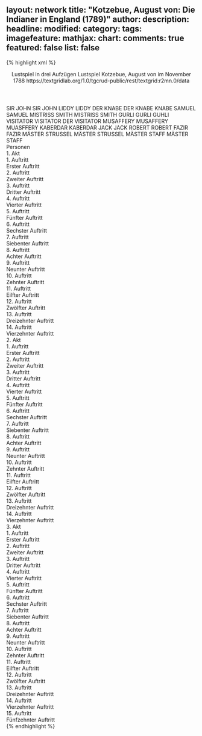 layout: network
title: "Kotzebue, August von: Die Indianer in England (1789)"
author:
description:
headline:
modified:
category:
tags:
imagefeature:
mathjax:
chart:
comments: true
featured: false
list: false
---
{% highlight xml %}
<?xml-model href="https://raw.githubusercontent.com/DLiNa/project/master/rules/lina.rnc"?><?xml-model href="https://raw.githubusercontent.com/DLiNa/project/master/rules/lina.sch"?>
<play xmlns="http://lina.digital">
  <header>
    <title>Die Indianer in England</title>
    <subtitle>Lustspiel in drei Aufzügen</subtitle>
    <genretitle>Lustspiel</genretitle>
    <author>Kotzebue, August von</author>
    <date type="print" when="1790"/>
    <date type="premiere" when="1789"/>
    <date type="written" when="1788">im November 1788</date>
    <source>https://textgridlab.org/1.0/tgcrud-public/rest/textgrid:r2mn.0/data</source>
  </header>
  <personae>
    <character>
      <name>SIR JOHN</name>
      <alias xml:id="sir_john">
        <name>SIR JOHN</name>
      </alias>
    </character>
    <character>
      <name>LIDDY</name>
      <alias xml:id="liddy">
        <name>LIDDY</name>
      </alias>
    </character>
    <character>
      <name>DER KNABE</name>
      <alias xml:id="der_knabe">
        <name>DER KNABE</name>
      </alias>
      <alias xml:id="knabe">
        <name>KNABE</name>
      </alias>
    </character>
    <character>
      <name>SAMUEL</name>
      <alias xml:id="samuel">
        <name>SAMUEL</name>
      </alias>
    </character>
    <character>
      <name>MISTRISS SMITH</name>
      <alias xml:id="mistriss_smith">
        <name>MISTRISS SMITH</name>
      </alias>
    </character>
    <character>
      <name>GURLI</name>
      <alias xml:id="gurli">
        <name>GURLI</name>
      </alias>
      <alias xml:id="guhli">
        <name>GUHLI</name>
      </alias>
    </character>
    <character>
      <name>VISITATOR</name>
      <alias xml:id="visitator">
        <name>VISITATOR</name>
      </alias>
      <alias xml:id="der_visitator">
        <name>DER VISITATOR</name>
      </alias>
    </character>
    <character>
      <name>MUSAFFERY</name>
      <alias xml:id="musaffery">
        <name>MUSAFFERY</name>
      </alias>
      <alias xml:id="muasffery">
        <name>MUASFFERY</name>
      </alias>
    </character>
    <character>
      <name>KABERDAR</name>
      <alias xml:id="kaberdar">
        <name>KABERDAR</name>
      </alias>
    </character>
    <character>
      <name>JACK</name>
      <alias xml:id="jack">
        <name>JACK</name>
      </alias>
    </character>
    <character>
      <name>ROBERT</name>
      <alias xml:id="robert">
        <name>ROBERT</name>
      </alias>
    </character>
    <character>
      <name>FAZIR</name>
      <alias xml:id="fazir">
        <name>FAZIR</name>
      </alias>
    </character>
    <character>
      <name>MÄSTER STRUSSEL</name>
      <alias xml:id="mäster_strussel">
        <name>MÄSTER STRUSSEL</name>
      </alias>
    </character>
    <character>
      <name>MÄSTER STAFF</name>
      <alias xml:id="mäster_staff">
        <name>MÄSTER STAFF</name>
      </alias>
    </character>
  </personae>
  <text>
    <div>
      <head>Personen</head>
    </div>
    <div>
      <head>1. Akt</head>
      <div>
        <head>1. Auftritt</head>
        <div>
          <head>Erster Auftritt</head>
          <sp who="#sir_john">
            <amount n="22" unit="speech_acts"/>
            <amount n="615" unit="words"/>
            <amount n="9" unit="lines"/>
            <amount n="3361" unit="chars"/>
          </sp>
          <sp who="#liddy">
            <amount n="22" unit="speech_acts"/>
            <amount n="323" unit="words"/>
            <amount n="18" unit="lines"/>
            <amount n="1774" unit="chars"/>
          </sp>
        </div>
      </div>
      <div>
        <head>2. Auftritt</head>
        <div>
          <head>Zweiter Auftritt</head>
          <sp who="#liddy">
            <amount n="9" unit="speech_acts"/>
            <amount n="159" unit="words"/>
            <amount n="6" unit="lines"/>
            <amount n="827" unit="chars"/>
          </sp>
          <sp who="#der_knabe">
            <amount n="8" unit="speech_acts"/>
            <amount n="57" unit="words"/>
            <amount n="7" unit="lines"/>
            <amount n="293" unit="chars"/>
          </sp>
        </div>
      </div>
      <div>
        <head>3. Auftritt</head>
        <div>
          <head>Dritter Auftritt</head>
          <sp who="#liddy">
            <amount n="8" unit="speech_acts"/>
            <amount n="93" unit="words"/>
            <amount n="6" unit="lines"/>
            <amount n="513" unit="chars"/>
          </sp>
          <sp who="#samuel">
            <amount n="8" unit="speech_acts"/>
            <amount n="262" unit="words"/>
            <amount n="2" unit="lines"/>
            <amount n="1466" unit="chars"/>
          </sp>
        </div>
      </div>
      <div>
        <head>4. Auftritt</head>
        <div>
          <head>Vierter Auftritt</head>
          <sp who="#mistriss_smith">
            <amount n="26" unit="speech_acts"/>
            <amount n="729" unit="words"/>
            <amount n="15" unit="lines"/>
            <amount n="4228" unit="chars"/>
          </sp>
          <sp who="#samuel">
            <amount n="11" unit="speech_acts"/>
            <amount n="134" unit="words"/>
            <amount n="10" unit="lines"/>
            <amount n="762" unit="chars"/>
          </sp>
          <sp who="#liddy">
            <amount n="6" unit="speech_acts"/>
            <amount n="48" unit="words"/>
            <amount n="6" unit="lines"/>
            <amount n="270" unit="chars"/>
          </sp>
          <sp who="#sir_john">
            <amount n="19" unit="speech_acts"/>
            <amount n="239" unit="words"/>
            <amount n="16" unit="lines"/>
            <amount n="1288" unit="chars"/>
          </sp>
        </div>
      </div>
      <div>
        <head>5. Auftritt</head>
        <div>
          <head>Fünfter Auftritt</head>
          <sp who="#mistriss_smith">
            <amount n="9" unit="speech_acts"/>
            <amount n="154" unit="words"/>
            <amount n="6" unit="lines"/>
            <amount n="842" unit="chars"/>
          </sp>
          <sp who="#samuel">
            <amount n="9" unit="speech_acts"/>
            <amount n="232" unit="words"/>
            <amount n="4" unit="lines"/>
            <amount n="1289" unit="chars"/>
          </sp>
        </div>
      </div>
      <div>
        <head>6. Auftritt</head>
        <div>
          <head>Sechster Auftritt</head>
          <sp who="#gurli">
            <amount n="26" unit="speech_acts"/>
            <amount n="434" unit="words"/>
            <amount n="20" unit="lines"/>
            <amount n="2354" unit="chars"/>
          </sp>
          <sp who="#samuel">
            <amount n="27" unit="speech_acts"/>
            <amount n="508" unit="words"/>
            <amount n="15" unit="lines"/>
            <amount n="2695" unit="chars"/>
          </sp>
          <sp who="#guhli">
            <amount n="1" unit="speech_acts"/>
            <amount n="4" unit="words"/>
            <amount n="1" unit="lines"/>
            <amount n="19" unit="chars"/>
          </sp>
        </div>
      </div>
      <div>
        <head>7. Auftritt</head>
        <div>
          <head>Siebenter Auftritt</head>
          <sp who="#visitator">
            <amount n="9" unit="speech_acts"/>
            <amount n="548" unit="words"/>
            <amount n="3" unit="lines"/>
            <amount n="3153" unit="chars"/>
          </sp>
          <sp who="#samuel">
            <amount n="9" unit="speech_acts"/>
            <amount n="320" unit="words"/>
            <amount n="5" unit="lines"/>
            <amount n="1839" unit="chars"/>
          </sp>
        </div>
      </div>
      <div>
        <head>8. Auftritt</head>
        <div>
          <head>Achter Auftritt</head>
          <sp who="#der_visitator">
            <amount n="1" unit="speech_acts"/>
            <amount n="305" unit="words"/>
            <amount n="1636" unit="chars"/>
          </sp>
        </div>
      </div>
      <div>
        <head>9. Auftritt</head>
        <div>
          <head>Neunter Auftritt</head>
          <sp who="#musaffery">
            <amount n="14" unit="speech_acts"/>
            <amount n="75" unit="words"/>
            <amount n="13" unit="lines"/>
            <amount n="419" unit="chars"/>
          </sp>
          <sp who="#visitator">
            <amount n="14" unit="speech_acts"/>
            <amount n="161" unit="words"/>
            <amount n="13" unit="lines"/>
            <amount n="935" unit="chars"/>
          </sp>
        </div>
      </div>
      <div>
        <head>10. Auftritt</head>
        <div>
          <head>Zehnter Auftritt</head>
          <sp who="#kaberdar">
            <amount n="6" unit="speech_acts"/>
            <amount n="92" unit="words"/>
            <amount n="4" unit="lines"/>
            <amount n="496" unit="chars"/>
          </sp>
          <sp who="#visitator">
            <amount n="6" unit="speech_acts"/>
            <amount n="264" unit="words"/>
            <amount n="1" unit="lines"/>
            <amount n="1567" unit="chars"/>
          </sp>
          <sp who="#musaffery">
            <amount n="1" unit="speech_acts"/>
            <amount n="18" unit="words"/>
            <amount n="1" unit="lines"/>
            <amount n="71" unit="chars"/>
          </sp>
        </div>
      </div>
      <div>
        <head>11. Auftritt</head>
        <div>
          <head>Eilfter Auftritt</head>
          <sp who="#musaffery">
            <amount n="11" unit="speech_acts"/>
            <amount n="252" unit="words"/>
            <amount n="5" unit="lines"/>
            <amount n="1397" unit="chars"/>
          </sp>
          <sp who="#kaberdar">
            <amount n="12" unit="speech_acts"/>
            <amount n="608" unit="words"/>
            <amount n="4" unit="lines"/>
            <amount n="3541" unit="chars"/>
          </sp>
          <sp who="#muasffery">
            <amount n="1" unit="speech_acts"/>
            <amount n="15" unit="words"/>
            <amount n="1" unit="lines"/>
            <amount n="83" unit="chars"/>
          </sp>
        </div>
      </div>
      <div>
        <head>12. Auftritt</head>
        <div>
          <head>Zwölfter Auftritt</head>
          <sp who="#gurli">
            <amount n="23" unit="speech_acts"/>
            <amount n="448" unit="words"/>
            <amount n="14" unit="lines"/>
            <amount n="2338" unit="chars"/>
          </sp>
          <sp who="#kaberdar">
            <amount n="18" unit="speech_acts"/>
            <amount n="215" unit="words"/>
            <amount n="13" unit="lines"/>
            <amount n="1191" unit="chars"/>
          </sp>
          <sp who="#musaffery">
            <amount n="5" unit="speech_acts"/>
            <amount n="37" unit="words"/>
            <amount n="5" unit="lines"/>
            <amount n="206" unit="chars"/>
          </sp>
          <sp who="#mistriss_smith">
            <amount n="1" unit="speech_acts"/>
            <amount n="23" unit="words"/>
            <amount n="129" unit="chars"/>
          </sp>
        </div>
      </div>
      <div>
        <head>13. Auftritt</head>
        <div>
          <head>Dreizehnter Auftritt</head>
          <sp who="#mistriss_smith">
            <amount n="10" unit="speech_acts"/>
            <amount n="234" unit="words"/>
            <amount n="4" unit="lines"/>
            <amount n="1350" unit="chars"/>
          </sp>
          <sp who="#gurli">
            <amount n="9" unit="speech_acts"/>
            <amount n="87" unit="words"/>
            <amount n="8" unit="lines"/>
            <amount n="436" unit="chars"/>
          </sp>
        </div>
      </div>
      <div>
        <head>14. Auftritt</head>
        <div>
          <head>Vierzehnter Auftritt</head>
          <sp who="#gurli">
            <amount n="1" unit="speech_acts"/>
            <amount n="62" unit="words"/>
            <amount n="326" unit="chars"/>
          </sp>
        </div>
      </div>
    </div>
    <div>
      <head>2. Akt</head>
      <div>
        <head>1. Auftritt</head>
        <div>
          <head>Erster Auftritt</head>
          <sp who="#kaberdar">
            <amount n="1" unit="speech_acts"/>
            <amount n="186" unit="words"/>
            <amount n="978" unit="chars"/>
          </sp>
        </div>
      </div>
      <div>
        <head>2. Auftritt</head>
        <div>
          <head>Zweiter Auftritt</head>
          <sp who="#knabe">
            <amount n="15" unit="speech_acts"/>
            <amount n="274" unit="words"/>
            <amount n="8" unit="lines"/>
            <amount n="1437" unit="chars"/>
          </sp>
          <sp who="#kaberdar">
            <amount n="15" unit="speech_acts"/>
            <amount n="197" unit="words"/>
            <amount n="12" unit="lines"/>
            <amount n="995" unit="chars"/>
          </sp>
        </div>
      </div>
      <div>
        <head>3. Auftritt</head>
        <div>
          <head>Dritter Auftritt</head>
          <sp who="#kaberdar">
            <amount n="28" unit="speech_acts"/>
            <amount n="1120" unit="words"/>
            <amount n="14" unit="lines"/>
            <amount n="6402" unit="chars"/>
          </sp>
          <sp who="#liddy">
            <amount n="27" unit="speech_acts"/>
            <amount n="344" unit="words"/>
            <amount n="20" unit="lines"/>
            <amount n="1854" unit="chars"/>
          </sp>
        </div>
      </div>
      <div>
        <head>4. Auftritt</head>
        <div>
          <head>Vierter Auftritt</head>
          <sp who="#liddy">
            <amount n="1" unit="speech_acts"/>
            <amount n="92" unit="words"/>
            <amount n="533" unit="chars"/>
          </sp>
        </div>
      </div>
      <div>
        <head>5. Auftritt</head>
        <div>
          <head>Fünfter Auftritt</head>
          <sp who="#liddy">
            <amount n="15" unit="speech_acts"/>
            <amount n="299" unit="words"/>
            <amount n="7" unit="lines"/>
            <amount n="1675" unit="chars"/>
          </sp>
          <sp who="#samuel">
            <amount n="15" unit="speech_acts"/>
            <amount n="264" unit="words"/>
            <amount n="9" unit="lines"/>
            <amount n="1488" unit="chars"/>
          </sp>
        </div>
      </div>
      <div>
        <head>6. Auftritt</head>
        <div>
          <head>Sechster Auftritt</head>
          <sp who="#gurli">
            <amount n="20" unit="speech_acts"/>
            <amount n="347" unit="words"/>
            <amount n="13" unit="lines"/>
            <amount n="1900" unit="chars"/>
          </sp>
          <sp who="#liddy">
            <amount n="16" unit="speech_acts"/>
            <amount n="101" unit="words"/>
            <amount n="15" unit="lines"/>
            <amount n="554" unit="chars"/>
          </sp>
          <sp who="#samuel">
            <amount n="13" unit="speech_acts"/>
            <amount n="300" unit="words"/>
            <amount n="6" unit="lines"/>
            <amount n="1707" unit="chars"/>
          </sp>
        </div>
      </div>
      <div>
        <head>7. Auftritt</head>
        <div>
          <head>Siebenter Auftritt</head>
          <sp who="#liddy">
            <amount n="24" unit="speech_acts"/>
            <amount n="236" unit="words"/>
            <amount n="22" unit="lines"/>
            <amount n="1302" unit="chars"/>
          </sp>
          <sp who="#gurli">
            <amount n="24" unit="speech_acts"/>
            <amount n="617" unit="words"/>
            <amount n="20" unit="lines"/>
            <amount n="3393" unit="chars"/>
          </sp>
        </div>
      </div>
      <div>
        <head>8. Auftritt</head>
        <div>
          <head>Achter Auftritt</head>
          <sp who="#liddy">
            <amount n="2" unit="speech_acts"/>
            <amount n="28" unit="words"/>
            <amount n="1" unit="lines"/>
            <amount n="159" unit="chars"/>
          </sp>
          <sp who="#jack">
            <amount n="3" unit="speech_acts"/>
            <amount n="121" unit="words"/>
            <amount n="2" unit="lines"/>
            <amount n="679" unit="chars"/>
          </sp>
          <sp who="#gurli">
            <amount n="2" unit="speech_acts"/>
            <amount n="77" unit="words"/>
            <amount n="1" unit="lines"/>
            <amount n="428" unit="chars"/>
          </sp>
        </div>
      </div>
      <div>
        <head>9. Auftritt</head>
        <div>
          <head>Neunter Auftritt</head>
          <sp who="#sir_john">
            <amount n="9" unit="speech_acts"/>
            <amount n="128" unit="words"/>
            <amount n="6" unit="lines"/>
            <amount n="730" unit="chars"/>
          </sp>
          <sp who="#jack">
            <amount n="7" unit="speech_acts"/>
            <amount n="435" unit="words"/>
            <amount n="3" unit="lines"/>
            <amount n="2423" unit="chars"/>
          </sp>
          <sp who="#liddy">
            <amount n="2" unit="speech_acts"/>
            <amount n="22" unit="words"/>
            <amount n="1" unit="lines"/>
            <amount n="126" unit="chars"/>
          </sp>
        </div>
      </div>
      <div>
        <head>10. Auftritt</head>
        <div>
          <head>Zehnter Auftritt</head>
          <sp who="#robert">
            <amount n="4" unit="speech_acts"/>
            <amount n="18" unit="words"/>
            <amount n="4" unit="lines"/>
            <amount n="118" unit="chars"/>
          </sp>
          <sp who="#sir_john">
            <amount n="3" unit="speech_acts"/>
            <amount n="111" unit="words"/>
            <amount n="1" unit="lines"/>
            <amount n="607" unit="chars"/>
          </sp>
          <sp who="#liddy">
            <amount n="1" unit="speech_acts"/>
            <amount n="5" unit="words"/>
            <amount n="1" unit="lines"/>
            <amount n="25" unit="chars"/>
          </sp>
          <sp who="#jack">
            <amount n="2" unit="speech_acts"/>
            <amount n="27" unit="words"/>
            <amount n="2" unit="lines"/>
            <amount n="145" unit="chars"/>
          </sp>
        </div>
      </div>
      <div>
        <head>11. Auftritt</head>
        <div>
          <head>Eilfter Auftritt</head>
          <sp who="#liddy">
            <amount n="1" unit="speech_acts"/>
            <amount n="128" unit="words"/>
            <amount n="671" unit="chars"/>
          </sp>
        </div>
      </div>
      <div>
        <head>12. Auftritt</head>
        <div>
          <head>Zwölfter Auftritt</head>
          <sp who="#fazir">
            <amount n="10" unit="speech_acts"/>
            <amount n="523" unit="words"/>
            <amount n="2" unit="lines"/>
            <amount n="2692" unit="chars"/>
          </sp>
          <sp who="#liddy">
            <amount n="10" unit="speech_acts"/>
            <amount n="101" unit="words"/>
            <amount n="8" unit="lines"/>
            <amount n="529" unit="chars"/>
          </sp>
        </div>
      </div>
      <div>
        <head>13. Auftritt</head>
        <div>
          <head>Dreizehnter Auftritt</head>
          <sp who="#mistriss_smith">
            <amount n="11" unit="speech_acts"/>
            <amount n="237" unit="words"/>
            <amount n="7" unit="lines"/>
            <amount n="1349" unit="chars"/>
          </sp>
          <sp who="#robert">
            <amount n="5" unit="speech_acts"/>
            <amount n="72" unit="words"/>
            <amount n="4" unit="lines"/>
            <amount n="394" unit="chars"/>
          </sp>
          <sp who="#liddy">
            <amount n="6" unit="speech_acts"/>
            <amount n="71" unit="words"/>
            <amount n="4" unit="lines"/>
            <amount n="416" unit="chars"/>
          </sp>
          <sp who="#fazir">
            <amount n="1" unit="speech_acts"/>
            <amount n="4" unit="words"/>
            <amount n="1" unit="lines"/>
            <amount n="20" unit="chars"/>
          </sp>
          <sp who="#jack">
            <amount n="1" unit="speech_acts"/>
            <amount n="9" unit="words"/>
            <amount n="1" unit="lines"/>
            <amount n="53" unit="chars"/>
          </sp>
        </div>
      </div>
      <div>
        <head>14. Auftritt</head>
        <div>
          <head>Vierzehnter Auftritt</head>
          <sp who="#robert">
            <amount n="12" unit="speech_acts"/>
            <amount n="322" unit="words"/>
            <amount n="7" unit="lines"/>
            <amount n="1830" unit="chars"/>
          </sp>
          <sp who="#jack">
            <amount n="4" unit="speech_acts"/>
            <amount n="91" unit="words"/>
            <amount n="3" unit="lines"/>
            <amount n="540" unit="chars"/>
          </sp>
          <sp who="#fazir">
            <amount n="9" unit="speech_acts"/>
            <amount n="102" unit="words"/>
            <amount n="8" unit="lines"/>
            <amount n="580" unit="chars"/>
          </sp>
        </div>
      </div>
    </div>
    <div>
      <head>3. Akt</head>
      <div>
        <head>1. Auftritt</head>
        <div>
          <head>Erster Auftritt</head>
          <sp who="#mäster_strussel">
            <amount n="20" unit="speech_acts"/>
            <amount n="229" unit="words"/>
            <amount n="17" unit="lines"/>
            <amount n="1300" unit="chars"/>
          </sp>
          <sp who="#mäster_staff">
            <amount n="22" unit="speech_acts"/>
            <amount n="251" unit="words"/>
            <amount n="17" unit="lines"/>
            <amount n="1502" unit="chars"/>
          </sp>
        </div>
      </div>
      <div>
        <head>2. Auftritt</head>
        <div>
          <head>Zweiter Auftritt</head>
          <sp who="#visitator">
            <amount n="3" unit="speech_acts"/>
            <amount n="53" unit="words"/>
            <amount n="1" unit="lines"/>
            <amount n="305" unit="chars"/>
          </sp>
          <sp who="#mäster_strussel">
            <amount n="2" unit="speech_acts"/>
            <amount n="14" unit="words"/>
            <amount n="2" unit="lines"/>
            <amount n="82" unit="chars"/>
          </sp>
          <sp who="#mäster_staff">
            <amount n="2" unit="speech_acts"/>
            <amount n="23" unit="words"/>
            <amount n="2" unit="lines"/>
            <amount n="127" unit="chars"/>
          </sp>
          <sp who="#mäster_strussel #mäster_staff">
            <amount n="1" unit="speech_acts"/>
          </sp>
          <sp who="#mäster_strussel">
            <amount n="1" unit="speech_acts"/>
            <amount n="27" unit="words"/>
            <amount n="183" unit="chars"/>
          </sp>
          <sp who="#mäster_staff">
            <amount n="1" unit="speech_acts"/>
            <amount n="29" unit="words"/>
            <amount n="180" unit="chars"/>
          </sp>
        </div>
      </div>
      <div>
        <head>3. Auftritt</head>
        <div>
          <head>Dritter Auftritt</head>
          <sp who="#mäster_strussel #mäster_staff">
            <amount n="1" unit="speech_acts"/>
            <amount n="5" unit="words"/>
            <amount n="1" unit="lines"/>
            <amount n="27" unit="chars"/>
          </sp>
          <sp who="#samuel">
            <amount n="11" unit="speech_acts"/>
            <amount n="94" unit="words"/>
            <amount n="9" unit="lines"/>
            <amount n="544" unit="chars"/>
          </sp>
          <sp who="#mäster_strussel">
            <amount n="19" unit="speech_acts"/>
            <amount n="219" unit="words"/>
            <amount n="15" unit="lines"/>
            <amount n="1206" unit="chars"/>
          </sp>
          <sp who="#mäster_staff">
            <amount n="14" unit="speech_acts"/>
            <amount n="167" unit="words"/>
            <amount n="10" unit="lines"/>
            <amount n="978" unit="chars"/>
          </sp>
          <sp who="#visitator">
            <amount n="2" unit="speech_acts"/>
            <amount n="16" unit="words"/>
            <amount n="2" unit="lines"/>
            <amount n="129" unit="chars"/>
          </sp>
          <sp who="#mäster_strussel #mäster_staff">
            <amount n="1" unit="speech_acts"/>
            <amount n="1" unit="words"/>
            <amount n="1" unit="lines"/>
            <amount n="5" unit="chars"/>
          </sp>
          <sp who="#mäster_staff #samuel #der_visitator">
            <amount n="1" unit="speech_acts"/>
            <amount n="29" unit="words"/>
            <amount n="150" unit="chars"/>
          </sp>
        </div>
      </div>
      <div>
        <head>4. Auftritt</head>
        <div>
          <head>Vierter Auftritt</head>
          <sp who="#kaberdar">
            <amount n="5" unit="speech_acts"/>
            <amount n="40" unit="words"/>
            <amount n="4" unit="lines"/>
            <amount n="195" unit="chars"/>
          </sp>
          <sp who="#visitator">
            <amount n="1" unit="speech_acts"/>
            <amount n="10" unit="words"/>
            <amount n="1" unit="lines"/>
            <amount n="67" unit="chars"/>
          </sp>
          <sp who="#mäster_staff">
            <amount n="1" unit="speech_acts"/>
            <amount n="10" unit="words"/>
            <amount n="1" unit="lines"/>
            <amount n="58" unit="chars"/>
          </sp>
          <sp who="#samuel">
            <amount n="2" unit="speech_acts"/>
            <amount n="73" unit="words"/>
            <amount n="1" unit="lines"/>
            <amount n="463" unit="chars"/>
          </sp>
          <sp who="#gurli">
            <amount n="1" unit="speech_acts"/>
            <amount n="1" unit="words"/>
            <amount n="1" unit="lines"/>
            <amount n="6" unit="chars"/>
          </sp>
        </div>
      </div>
      <div>
        <head>5. Auftritt</head>
        <div>
          <head>Fünfter Auftritt</head>
          <sp who="#gurli">
            <amount n="9" unit="speech_acts"/>
            <amount n="89" unit="words"/>
            <amount n="8" unit="lines"/>
            <amount n="468" unit="chars"/>
          </sp>
          <sp who="#kaberdar">
            <amount n="14" unit="speech_acts"/>
            <amount n="233" unit="words"/>
            <amount n="10" unit="lines"/>
            <amount n="1331" unit="chars"/>
          </sp>
          <sp who="#samuel">
            <amount n="10" unit="speech_acts"/>
            <amount n="131" unit="words"/>
            <amount n="8" unit="lines"/>
            <amount n="770" unit="chars"/>
          </sp>
          <sp who="#mäster_staff">
            <amount n="4" unit="speech_acts"/>
            <amount n="54" unit="words"/>
            <amount n="3" unit="lines"/>
            <amount n="321" unit="chars"/>
          </sp>
          <sp who="#visitator">
            <amount n="2" unit="speech_acts"/>
            <amount n="5" unit="words"/>
            <amount n="2" unit="lines"/>
            <amount n="39" unit="chars"/>
          </sp>
        </div>
      </div>
      <div>
        <head>6. Auftritt</head>
        <div>
          <head>Sechster Auftritt</head>
          <sp who="#visitator">
            <amount n="3" unit="speech_acts"/>
            <amount n="19" unit="words"/>
            <amount n="3" unit="lines"/>
            <amount n="122" unit="chars"/>
          </sp>
          <sp who="#mistriss_smith">
            <amount n="5" unit="speech_acts"/>
            <amount n="82" unit="words"/>
            <amount n="1" unit="lines"/>
            <amount n="504" unit="chars"/>
          </sp>
          <sp who="#samuel">
            <amount n="13" unit="speech_acts"/>
            <amount n="241" unit="words"/>
            <amount n="6" unit="lines"/>
            <amount n="1419" unit="chars"/>
          </sp>
          <sp who="#gurli">
            <amount n="7" unit="speech_acts"/>
            <amount n="102" unit="words"/>
            <amount n="5" unit="lines"/>
            <amount n="565" unit="chars"/>
          </sp>
          <sp who="#liddy">
            <amount n="2" unit="speech_acts"/>
            <amount n="10" unit="words"/>
            <amount n="2" unit="lines"/>
            <amount n="59" unit="chars"/>
          </sp>
          <sp who="#sir_john">
            <amount n="5" unit="speech_acts"/>
            <amount n="120" unit="words"/>
            <amount n="3" unit="lines"/>
            <amount n="688" unit="chars"/>
          </sp>
          <sp who="#kaberdar">
            <amount n="10" unit="speech_acts"/>
            <amount n="157" unit="words"/>
            <amount n="6" unit="lines"/>
            <amount n="888" unit="chars"/>
          </sp>
          <sp who="#mäster_staff">
            <amount n="3" unit="speech_acts"/>
            <amount n="44" unit="words"/>
            <amount n="2" unit="lines"/>
            <amount n="270" unit="chars"/>
          </sp>
        </div>
      </div>
      <div>
        <head>7. Auftritt</head>
        <div>
          <head>Siebenter Auftritt</head>
          <sp who="#gurli">
            <amount n="26" unit="speech_acts"/>
            <amount n="338" unit="words"/>
            <amount n="18" unit="lines"/>
            <amount n="1785" unit="chars"/>
          </sp>
          <sp who="#robert">
            <amount n="19" unit="speech_acts"/>
            <amount n="263" unit="words"/>
            <amount n="14" unit="lines"/>
            <amount n="1413" unit="chars"/>
          </sp>
          <sp who="#jack">
            <amount n="1" unit="speech_acts"/>
            <amount n="8" unit="words"/>
            <amount n="1" unit="lines"/>
            <amount n="46" unit="chars"/>
          </sp>
          <sp who="#samuel">
            <amount n="8" unit="speech_acts"/>
            <amount n="78" unit="words"/>
            <amount n="8" unit="lines"/>
            <amount n="452" unit="chars"/>
          </sp>
          <sp who="#sir_john">
            <amount n="5" unit="speech_acts"/>
            <amount n="87" unit="words"/>
            <amount n="3" unit="lines"/>
            <amount n="452" unit="chars"/>
          </sp>
          <sp who="#kaberdar">
            <amount n="6" unit="speech_acts"/>
            <amount n="66" unit="words"/>
            <amount n="5" unit="lines"/>
            <amount n="386" unit="chars"/>
          </sp>
          <sp who="#liddy">
            <amount n="6" unit="speech_acts"/>
            <amount n="36" unit="words"/>
            <amount n="6" unit="lines"/>
            <amount n="211" unit="chars"/>
          </sp>
          <sp who="#mäster_staff">
            <amount n="2" unit="speech_acts"/>
            <amount n="12" unit="words"/>
            <amount n="2" unit="lines"/>
            <amount n="64" unit="chars"/>
          </sp>
          <sp who="#mistriss_smith">
            <amount n="2" unit="speech_acts"/>
            <amount n="12" unit="words"/>
            <amount n="2" unit="lines"/>
            <amount n="82" unit="chars"/>
          </sp>
          <sp who="#visitator">
            <amount n="1" unit="speech_acts"/>
            <amount n="2" unit="words"/>
            <amount n="1" unit="lines"/>
            <amount n="24" unit="chars"/>
          </sp>
        </div>
      </div>
      <div>
        <head>8. Auftritt</head>
        <div>
          <head>Achter Auftritt</head>
          <sp who="#gurli">
            <amount n="6" unit="speech_acts"/>
            <amount n="66" unit="words"/>
            <amount n="5" unit="lines"/>
            <amount n="359" unit="chars"/>
          </sp>
          <sp who="#mistriss_smith">
            <amount n="2" unit="speech_acts"/>
            <amount n="36" unit="words"/>
            <amount n="1" unit="lines"/>
            <amount n="177" unit="chars"/>
          </sp>
          <sp who="#mäster_staff">
            <amount n="3" unit="speech_acts"/>
            <amount n="63" unit="words"/>
            <amount n="1" unit="lines"/>
            <amount n="380" unit="chars"/>
          </sp>
          <sp who="#visitator">
            <amount n="5" unit="speech_acts"/>
            <amount n="108" unit="words"/>
            <amount n="3" unit="lines"/>
            <amount n="621" unit="chars"/>
          </sp>
          <sp who="#robert">
            <amount n="9" unit="speech_acts"/>
            <amount n="114" unit="words"/>
            <amount n="8" unit="lines"/>
            <amount n="647" unit="chars"/>
          </sp>
          <sp who="#jack">
            <amount n="5" unit="speech_acts"/>
            <amount n="82" unit="words"/>
            <amount n="3" unit="lines"/>
            <amount n="456" unit="chars"/>
          </sp>
          <sp who="#samuel">
            <amount n="3" unit="speech_acts"/>
            <amount n="41" unit="words"/>
            <amount n="1" unit="lines"/>
            <amount n="249" unit="chars"/>
          </sp>
        </div>
      </div>
      <div>
        <head>9. Auftritt</head>
        <div>
          <head>Neunter Auftritt</head>
          <sp who="#jack">
            <amount n="2" unit="speech_acts"/>
            <amount n="83" unit="words"/>
            <amount n="460" unit="chars"/>
          </sp>
          <sp who="#robert">
            <amount n="13" unit="speech_acts"/>
            <amount n="208" unit="words"/>
            <amount n="7" unit="lines"/>
            <amount n="1144" unit="chars"/>
          </sp>
          <sp who="#gurli">
            <amount n="11" unit="speech_acts"/>
            <amount n="239" unit="words"/>
            <amount n="5" unit="lines"/>
            <amount n="1290" unit="chars"/>
          </sp>
        </div>
      </div>
      <div>
        <head>10. Auftritt</head>
        <div>
          <head>Zehnter Auftritt</head>
          <sp who="#robert">
            <amount n="8" unit="speech_acts"/>
            <amount n="240" unit="words"/>
            <amount n="4" unit="lines"/>
            <amount n="1337" unit="chars"/>
          </sp>
          <sp who="#jack">
            <amount n="8" unit="speech_acts"/>
            <amount n="216" unit="words"/>
            <amount n="5" unit="lines"/>
            <amount n="1147" unit="chars"/>
          </sp>
        </div>
      </div>
      <div>
        <head>11. Auftritt</head>
        <div>
          <head>Eilfter Auftritt</head>
          <sp who="#robert">
            <amount n="12" unit="speech_acts"/>
            <amount n="143" unit="words"/>
            <amount n="10" unit="lines"/>
            <amount n="797" unit="chars"/>
          </sp>
          <sp who="#fazir">
            <amount n="12" unit="speech_acts"/>
            <amount n="478" unit="words"/>
            <amount n="6" unit="lines"/>
            <amount n="2585" unit="chars"/>
          </sp>
          <sp who="#jack">
            <amount n="1" unit="speech_acts"/>
            <amount n="16" unit="words"/>
            <amount n="1" unit="lines"/>
            <amount n="79" unit="chars"/>
          </sp>
        </div>
      </div>
      <div>
        <head>12. Auftritt</head>
        <div>
          <head>Zwölfter Auftritt</head>
          <sp who="#gurli">
            <amount n="5" unit="speech_acts"/>
            <amount n="50" unit="words"/>
            <amount n="4" unit="lines"/>
            <amount n="288" unit="chars"/>
          </sp>
          <sp who="#fazir">
            <amount n="4" unit="speech_acts"/>
            <amount n="30" unit="words"/>
            <amount n="2" unit="lines"/>
            <amount n="180" unit="chars"/>
          </sp>
          <sp who="#robert">
            <amount n="8" unit="speech_acts"/>
            <amount n="91" unit="words"/>
            <amount n="6" unit="lines"/>
            <amount n="509" unit="chars"/>
          </sp>
          <sp who="#fazir #gurli">
            <amount n="2" unit="speech_acts"/>
            <amount n="18" unit="words"/>
            <amount n="2" unit="lines"/>
            <amount n="114" unit="chars"/>
          </sp>
          <sp who="#jack">
            <amount n="1" unit="speech_acts"/>
            <amount n="2" unit="words"/>
            <amount n="1" unit="lines"/>
            <amount n="11" unit="chars"/>
          </sp>
        </div>
      </div>
      <div>
        <head>13. Auftritt</head>
        <div>
          <head>Dreizehnter Auftritt</head>
          <sp who="#musaffery">
            <amount n="2" unit="speech_acts"/>
            <amount n="100" unit="words"/>
            <amount n="1" unit="lines"/>
            <amount n="467" unit="chars"/>
          </sp>
          <sp who="#fazir">
            <amount n="3" unit="speech_acts"/>
            <amount n="19" unit="words"/>
            <amount n="3" unit="lines"/>
            <amount n="100" unit="chars"/>
          </sp>
          <sp who="#gurli">
            <amount n="1" unit="speech_acts"/>
            <amount n="8" unit="words"/>
            <amount n="1" unit="lines"/>
            <amount n="51" unit="chars"/>
          </sp>
        </div>
      </div>
      <div>
        <head>14. Auftritt</head>
        <div>
          <head>Vierzehnter Auftritt</head>
          <sp who="#mistriss_smith">
            <amount n="5" unit="speech_acts"/>
            <amount n="76" unit="words"/>
            <amount n="3" unit="lines"/>
            <amount n="417" unit="chars"/>
          </sp>
          <sp who="#kaberdar">
            <amount n="16" unit="speech_acts"/>
            <amount n="331" unit="words"/>
            <amount n="11" unit="lines"/>
            <amount n="1855" unit="chars"/>
          </sp>
          <sp who="#fazir">
            <amount n="8" unit="speech_acts"/>
            <amount n="253" unit="words"/>
            <amount n="6" unit="lines"/>
            <amount n="1476" unit="chars"/>
          </sp>
          <sp who="#gurli #musaffery">
            <amount n="1" unit="speech_acts"/>
            <amount n="4" unit="words"/>
            <amount n="1" unit="lines"/>
            <amount n="17" unit="chars"/>
          </sp>
          <sp who="#musaffery">
            <amount n="3" unit="speech_acts"/>
            <amount n="13" unit="words"/>
            <amount n="3" unit="lines"/>
            <amount n="74" unit="chars"/>
          </sp>
          <sp who="#sir_john">
            <amount n="3" unit="speech_acts"/>
            <amount n="32" unit="words"/>
            <amount n="3" unit="lines"/>
            <amount n="176" unit="chars"/>
          </sp>
          <sp who="#samuel">
            <amount n="2" unit="speech_acts"/>
            <amount n="37" unit="words"/>
            <amount n="1" unit="lines"/>
            <amount n="207" unit="chars"/>
          </sp>
          <sp who="#robert">
            <amount n="8" unit="speech_acts"/>
            <amount n="181" unit="words"/>
            <amount n="4" unit="lines"/>
            <amount n="987" unit="chars"/>
          </sp>
          <sp who="#gurli">
            <amount n="9" unit="speech_acts"/>
            <amount n="84" unit="words"/>
            <amount n="9" unit="lines"/>
            <amount n="467" unit="chars"/>
          </sp>
          <sp who="#jack">
            <amount n="1" unit="speech_acts"/>
            <amount n="3" unit="words"/>
            <amount n="1" unit="lines"/>
            <amount n="15" unit="chars"/>
          </sp>
        </div>
      </div>
      <div>
        <head>15. Auftritt</head>
        <div>
          <head>Fünfzehnter Auftritt</head>
          <sp who="#robert">
            <amount n="6" unit="speech_acts"/>
            <amount n="66" unit="words"/>
            <amount n="5" unit="lines"/>
            <amount n="351" unit="chars"/>
          </sp>
          <sp who="#liddy">
            <amount n="5" unit="speech_acts"/>
            <amount n="32" unit="words"/>
            <amount n="5" unit="lines"/>
            <amount n="155" unit="chars"/>
          </sp>
          <sp who="#kaberdar">
            <amount n="5" unit="speech_acts"/>
            <amount n="79" unit="words"/>
            <amount n="4" unit="lines"/>
            <amount n="417" unit="chars"/>
          </sp>
          <sp who="#gurli">
            <amount n="1" unit="speech_acts"/>
            <amount n="10" unit="words"/>
            <amount n="1" unit="lines"/>
            <amount n="45" unit="chars"/>
          </sp>
          <sp who="#fazir">
            <amount n="2" unit="speech_acts"/>
            <amount n="6" unit="words"/>
            <amount n="2" unit="lines"/>
            <amount n="26" unit="chars"/>
          </sp>
          <sp who="#musaffery">
            <amount n="1" unit="speech_acts"/>
            <amount n="3" unit="words"/>
            <amount n="1" unit="lines"/>
            <amount n="18" unit="chars"/>
          </sp>
          <sp who="#jack">
            <amount n="2" unit="speech_acts"/>
            <amount n="51" unit="words"/>
            <amount n="276" unit="chars"/>
          </sp>
        </div>
      </div>
    </div>
  </text>
</play>
{% endhighlight %}